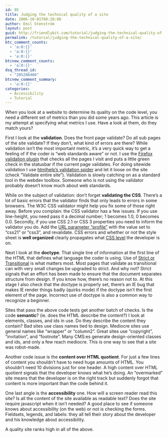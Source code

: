 ```yaml
---
id: 95
title: Judging the technical quality of a site
date: 2006-10-01T00:28:08
author: Emil Stenström
layout: post
guid: http://friendlybit.com/tutorial/judging-the-technical-quality-of-a-site/
permalink: /tutorial/judging-the-technical-quality-of-a-site/
btc_comment_counts:
  - 'a:0:{}'
  - 'a:0:{}'
  - 'a:0:{}'
btcnew_comment_counts:
  - 'a:0:{}'
dsq_thread_id:
  - "205286466"
btcnew_comment_summary:
  - 'a:0:{}'
categories:
  - Accessibility
  - Tutorial
---
```

When you look at a website to determine its quality on the code level, you need a different set of metrics than you did some years ago. This article is my attempt at specifying what metrics I use. Have a look at them, do they match yours?

First I look at the **validation**. Does the front page validate? Do all sub pages of the site validate? If they don’t, what kind of errors are there? While validation isn’t the most important metric, it’s a very quick way to get a feeling of if the coder is “web standards aware” or not. I use the [Firefox validation plugin](http://users.skynet.be/mgueury/mozilla/) that checks all the pages I visit and puts a little green check in the statusbar if the current page validates. For doing sitewide validation I use [htmlhelp’s validation spider](http://www.htmlhelp.com/tools/validator/) and let it loose on the site (check &#8220;Validate entire site&#8221;). Validation is slowly catching on as a standard tool in the webdev toolbox. Someone who is not using the validator probably doesn&#8217;t know much about web standards.

While on the subject of validation: don’t forget **validating the CSS**. There’s a lot of basic errors that the validator finds that only leads to errors in some browsers. The W3C CSS validator might help you fix some of those right away. Before you complain: the CSS validator has a few issues. If you use line-height, you need pass it a decimal number; 1 becomes 1.0, 0 becomes 0.0. Secondly, if you use CSS 2.1 or CSS 3 properties you need to inform the validator you do. Add the [URL parameter “profile”](http://jigsaw.w3.org/css-validator/validator?uri=http%3A%2F%2Ffriendlybit.com&usermedium=all&profile=css21) with the value set to “css21” or “css3”, and revalidate. CSS errors and whether or not the style sheet is **well organized** clearly propagates what [CSS level](http://friendlybit.com/css/levels-of-css-knowledge/) the developer is on.

Next I look at the **doctype**. That single line of information at the first line of the HTML that defines what language the coder is using. Use of [Strict or Transitional](http://accessites.org/gbcms_xml/news_page.php?id=23) is what matters most. Most pages that validate as transitional can with very small changes be upgraded to strict. And why not? Strict signals that an effort has been made to ensure that the document separates structure from design. If you know how, there’s no reason not to. At this stage I also check that the doctype is properly set, there’s an IE bug that makes IE render things badly (quirks mode) if the doctype isn’t the first element of the page. Incorrect use of doctype is also a common way to recognize a beginner.

Sites that pass the above code tests get another batch of checks. Is the code **semantic**? (ie. does the HTML describe the content?) I look at elements, classes, and ids in use. Do they describe the content they contain? Bad sites use class names tied to design. Mediocre sites use general names like “wrapper” or “column2”. Great sites use “copyright”, “invitation”, and “footnote”. Many CMS:es generate design-oriented classes and ids, and only a few reach mediocre. This is one way to see that a site was robot-made.

Another code issue is the **content over HTML quotient**. For just a few lines of content you shouldn’t have to need huge amounts of HTML. You shouldn’t need 10 divisions just for one header. A high content over HTML quotient signals that the developer knows what he’s doing. An “overmarked” site means that the developer is on the right track but suddenly forgot that content is more important than the code behind it.

One last angle is the **accessibility** one. How will a screen reader read this site? Is all the content of the site available as readable text? Does the site require javascript when it isn’t needed? A good place to see if someone knows about accessibility (on the web) or not is checking the forms. Fieldsets, legends, and labels: they all tell their story about the developer and his knowledge about accessibility.

A quality site ranks high in all of the above.
